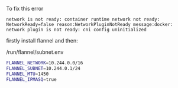 To fix this error
```
network is not ready: container runtime network not ready: NetworkReady=false reason:NetworkPluginNotReady message:docker: network plugin is not ready: cni config uninitialized
```

firstly install flannel and then:

/run/flannel/subnet.env

```bash
FLANNEL_NETWORK=10.244.0.0/16
FLANNEL_SUBNET=10.244.0.1/24
FLANNEL_MTU=1450
FLANNEL_IPMASQ=true
```

